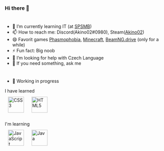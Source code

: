 ### Hi there 👋
#
- 🌱 I’m currently learning IT (at <a href=www.spsmb.cz>SPSMB</a>)
- 📫 How to reach me: Discord(Akino02#0980), Steam(<a href=https://steamcommunity.com/profiles/76561198147089025>Akino02</a>)
- 😄 Favorit games <a href=https://store.steampowered.com/app/739630/Phasmophobia/>Phasmophobia</a>, <a href=https://www.minecraft.net/en-us/about
minecraft>Minecraft</a>, <a href=https://store.steampowered.com/app/284160/BeamNGdrive/>BeamNG.drive</a> (only for a while)
- ⚡ Fun fact: Big noob
- 🤔 I’m looking for help with Czech Language
- 💬 If you need something, ask me 
#
- 🛑 Working in progress
<div>I have learned</div>
<div>
<a href="https://www.w3schools.com/css/" target="_blank"><img style="margin: 10px" src="https://profilinator.rishav.dev/skills-assets/css3-original-wordmark.svg"
alt="CSS3" height="50" /></a>  
<a href="https://en.wikipedia.org/wiki/HTML5" target="_blank"><img style="margin: 10px" src="https://profilinator.rishav.dev/skills-assets/html5-original-wordmark.svg"
alt="HTML5" height="50" /></a>  
</div>
<br>
<div>I'm learning</div>
<div>  
<a href="https://www.javascript.com/" target="_blank"><img style="margin: 10px" src="https://profilinator.rishav.dev/skills-assets/javascript-original.svg" alt="JavaScript" height="50" /></a>  
<a href="https://www.java.com/" target="_blank"><img style="margin: 10px" src="https://profilinator.rishav.dev/skills-assets/java-original-wordmark.svg" alt="Java" height="50" /></a>  
</div>
<!--
**Akino02/Akino02** is a ✨ _special_ ✨ repository because its `README.md` (this file) appears on your GitHub profile.

Here are some ideas to get you started:

- 🔭 I’m currently working on 
- 👯 I’m looking to collaborate on ...
-
-->

